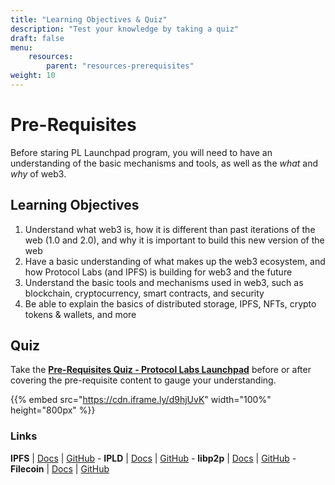 ```yaml
---
title: "Learning Objectives & Quiz"
description: "Test your knowledge by taking a quiz"
draft: false
menu:
    resources:
        parent: "resources-prerequisites"
weight: 10
---
```


# Pre-Requisites

Before staring PL Launchpad program, you will need to have an understanding of the basic mechanisms and tools, as well as the _what_ and _why_ of web3.

## Learning Objectives

1. Understand what web3 is, how it is different than past iterations of the web (1.0 and 2.0), and why it is important to build this new version of the web
2. Have a basic understanding of what makes up the web3 ecosystem, and how Protocol Labs (and IPFS) is building for web3 and the future
3. Understand the basic tools and mechanisms used in web3, such as blockchain, cryptocurrency, smart contracts, and security
4. Be able to explain the basics of distributed storage, IPFS, NFTs, crypto tokens & wallets, and more

## Quiz

Take the [**Pre-Requisites Quiz - Protocol Labs Launchpad**](https://docs.google.com/forms/d/e/1FAIpQLSfBhz3elo3K8U6MpMKeO1-0CfTdTQwPaMSYJPi3bSNyFLm0Dw/viewform?usp=sf\_link) before or after covering the pre-requisite content to gauge your understanding.

{{% embed src="https://cdn.iframe.ly/d9hjUvK" width="100%" height="800px" %}}

### Links

**IPFS** | [Docs](https://docs.ipfs.io) | [GitHub](https://github.com/ipfs) - **IPLD** | [Docs](https://ipld.io/docs/) | [GitHub](https://github.com/ipld) - **libp2p** | [Docs](https://docs.libp2p.io) | [GitHub](https://github.com/libp2p) - **Filecoin** | [Docs](https://docs.filecoin.io) | [GitHub](https://github.com/filecoin-project)
